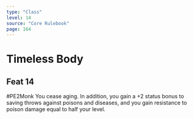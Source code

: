 ```yaml
---
type: "Class"
level: 14
source: "Core Rulebook"
page: 164
---
```

# Timeless Body
## Feat 14
#PE2Monk
You cease aging. In addition, you gain a +2 status bonus to saving throws against poisons and diseases, and you gain resistance to poison damage equal to half your level.